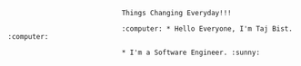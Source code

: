                                 Things Changing Everyday!!!

                                :computer: * Hello Everyone, I'm Taj Bist. :computer:

                                * I'm a Software Engineer. :sunny: 

